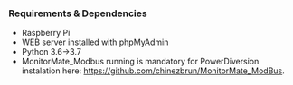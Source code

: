 ### Requirements & Dependencies
- Raspberry Pi
- WEB server installed with phpMyAdmin 
- Python 3.6->3.7
- MonitorMate_Modbus running is mandatory for PowerDiversion 
instalation here: https://github.com/chinezbrun/MonitorMate_ModBus. 
  

